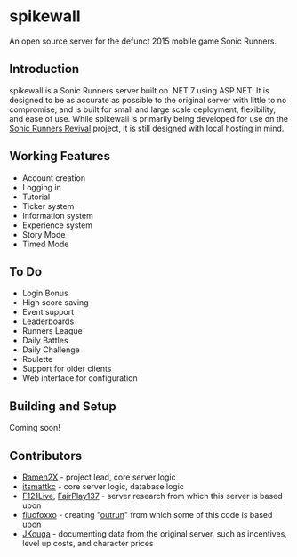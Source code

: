 
# spikewall
An open source server for the defunct 2015 mobile game Sonic Runners.

## Introduction
spikewall is a Sonic Runners server built on .NET 7 using ASP.NET. 
It is designed to be as accurate as possible to the original server with little to no compromise, and is built for small and large scale deployment, flexibility, and ease of use. While spikewall is primarily being developed for use on the [Sonic Runners Revival](https://sonicrunners.com) project, it is still designed with local hosting in mind.

## Working Features

- Account creation
- Logging in
- Tutorial
- Ticker system
- Information system
- Experience system
- Story Mode
- Timed Mode

## To Do

- Login Bonus
- High score saving
- Event support
- Leaderboards
- Runners League
- Daily Battles
- Daily Challenge
- Roulette
- Support for older clients
- Web interface for configuration


## Building and Setup

Coming soon!


## Contributors

 - [Ramen2X](https://github.com/Ramen2X) - project lead, core server logic
 - [itsmattkc](https://github.com/itsmattkc) - core server logic, database logic
 - [F121Live](https://github.com/F121Live), [FairPlay137](https://github.com/FairPlay137) - server research from which this server is based upon
 - [fluofoxxo](https://github.com/fluofoxxo) - creating "[outrun](https://github.com/fluofoxxo/outrun)" from which some of this code is based upon
 - [JKouga](https://github.com/JKouga) - documenting data from the original server, such as incentives, level up costs, and character prices

